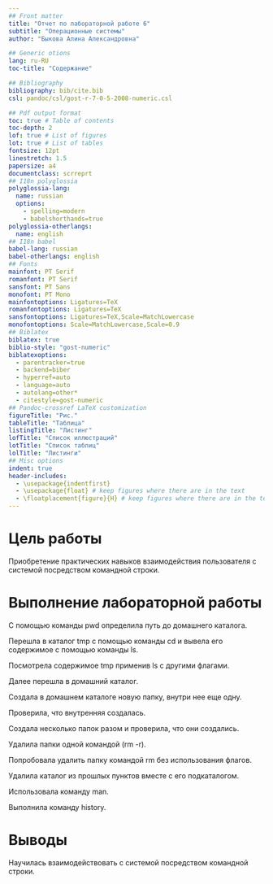 ```yaml
---
## Front matter
title: "Отчет по лабораторной работе 6"
subtitle: "Операционные системы"
author: "Быкова Алина Александровна"

## Generic otions
lang: ru-RU
toc-title: "Содержание"

## Bibliography
bibliography: bib/cite.bib
csl: pandoc/csl/gost-r-7-0-5-2008-numeric.csl

## Pdf output format
toc: true # Table of contents
toc-depth: 2
lof: true # List of figures
lot: true # List of tables
fontsize: 12pt
linestretch: 1.5
papersize: a4
documentclass: scrreprt
## I18n polyglossia
polyglossia-lang:
  name: russian
  options:
	- spelling=modern
	- babelshorthands=true
polyglossia-otherlangs:
  name: english
## I18n babel
babel-lang: russian
babel-otherlangs: english
## Fonts
mainfont: PT Serif
romanfont: PT Serif
sansfont: PT Sans
monofont: PT Mono
mainfontoptions: Ligatures=TeX
romanfontoptions: Ligatures=TeX
sansfontoptions: Ligatures=TeX,Scale=MatchLowercase
monofontoptions: Scale=MatchLowercase,Scale=0.9
## Biblatex
biblatex: true
biblio-style: "gost-numeric"
biblatexoptions:
  - parentracker=true
  - backend=biber
  - hyperref=auto
  - language=auto
  - autolang=other*
  - citestyle=gost-numeric
## Pandoc-crossref LaTeX customization
figureTitle: "Рис."
tableTitle: "Таблица"
listingTitle: "Листинг"
lofTitle: "Список иллюстраций"
lotTitle: "Список таблиц"
lolTitle: "Листинги"
## Misc options
indent: true
header-includes:
  - \usepackage{indentfirst}
  - \usepackage{float} # keep figures where there are in the text
  - \floatplacement{figure}{H} # keep figures where there are in the text
---
```


# Цель работы

Приобретение практических навыков взаимодействия пользователя с системой посредством командной строки.

# Выполнение лабораторной работы

С помощью команды pwd определила путь до домашнего каталога.

Перешла в каталог tmp с помощью команды cd и вывела его содержимое с помощью команды ls.

Посмотрела содержимое tmp применив ls с другими флагами. 

Далее перешла в домашний каталог.

Создала в домашнем каталоге новую папку, внутри нее еще одну.

Проверила, что внутренняя создалась.

Создала несколько папок разом и проверила, что они создались.

Удалила папки одной командой (rm -r).

Попробовала удалить папку командой rm без использования флагов.

Удалила каталог из прошлых пунктов вместе с его подкаталогом.

Использовала команду man.

Выполнила команду history. 

# Выводы

Научилась взаимодействовать с системой посредством командной строки.


